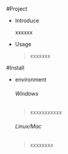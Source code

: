 #Project
   *  Introduce

      xxxxxx 
   * Usage

     > xxxxxxx

#Install
  * environment
    ###### Windows
     > xxxxxxxxxxx

    ###### Linux/Mac
     > xxxxxxxx

